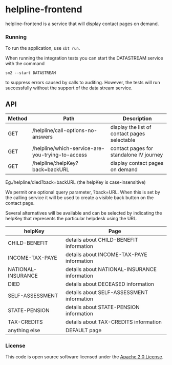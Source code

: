 
# helpline-frontend

helpline-frontend is a service that will display contact pages on demand.

### Running
To run the application, use `sbt run`.

When running the integration tests you can start the DATASTREAM service
with the command

`sm2 --start DATASTREAM`

to suppress errors caused by calls to auditing. However, the tests will run successfully
without the support of the data stream service.

## API

| Method | Path                                             | Description                                      |
|--------|--------------------------------------------------|--------------------------------------------------|
| GET    | /helpline/call-options-no-answers                | display the list of contact pages selectable     |
| GET    | /helpline/which-service-are-you-trying-to-access | contact pages for standalone IV journey          |
| GET    | /helpline/:helpKey?back=backURL                  | display contact pages on demand                  |

Eg./helpline/died?back=backURL (the helpKey is case-insensitive)

We permit one optional query parameter, ?back=URL. When this is set by the calling service it will be used to create a visible back button on the contact page.

Several alternatives will be available and can be selected by indicating the helpKey that represents the particular helpdesk using the URL.

| helpKey            | Page                                          |
|--------------------|-----------------------------------------------|
| CHILD-BENEFIT      | details about CHILD-BENEFIT information       |
| INCOME-TAX-PAYE    | details about INCOME-TAX-PAYE information     |
| NATIONAL-INSURANCE | details about NATIONAL-INSURANCE information  |
| DIED               | details about DECEASED information            |
| SELF-ASSESSMENT    | details about SELF-ASSESSMENT information     |
| STATE-PENSION      | details about STATE-PENSION information       |
| TAX-CREDITS        | details about TAX-CREDITS information         |
| anything else      | DEFAULT page                                  |


### License

This code is open source software licensed under the [Apache 2.0 License]("http://www.apache.org/licenses/LICENSE-2.0.html").
